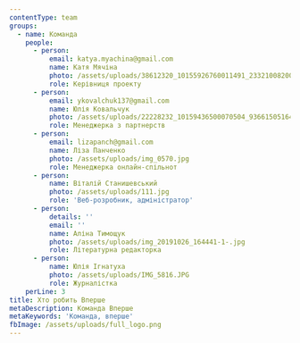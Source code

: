 ```yaml
---
contentType: team
groups:
  - name: Команда
    people:
      - person:
          email: katya.myachina@gmail.com
          name: Катя Мячіна
          photo: /assets/uploads/38612320_10155926760011491_2332100820058767360_n.jpg
          role: Керівниця проекту
      - person:
          email: ykovalchuk137@gmail.com
          name: Юлія Ковальчук
          photo: /assets/uploads/22228232_10159436500070504_936615051645064541_n.jpg
          role: Менеджерка з партнерств
      - person:
          email: lizapanch@gmail.com
          name: Ліза Панченко
          photo: /assets/uploads/img_0570.jpg
          role: Менеджерка онлайн-спільнот
      - person:
          name: Віталій Станишевський
          photo: /assets/uploads/111.jpg
          role: 'Веб-розробник, адміністратор'
      - person:
          details: ''
          email: ''
          name: Аліна Тимощук
          photo: /assets/uploads/img_20191026_164441-1-.jpg
          role: Літературна редакторка
      - person:
          name: Юлія Ігнатуха
          photo: /assets/uploads/IMG_5816.JPG
          role: Журналістка
    perLine: 3
title: Хто робить Вперше
metaDescription: Команда Вперше
metaKeywords: 'Команда, вперше'
fbImage: /assets/uploads/full_logo.png
---
```



